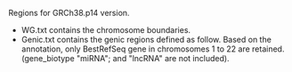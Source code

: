 Regions for GRCh38.p14 version.

- WG.txt contains the chromosome boundaries.
- Genic.txt contains the genic regions defined as follow. Based on the annotation, only BestRefSeq gene in chromosomes 1 to 22 are retained. (gene_biotype "miRNA"; and "lncRNA" are not included).
